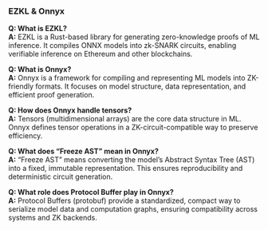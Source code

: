 ### EZKL & Onnyx

**Q: What is EZKL?**<br/>
**A:** EZKL is a Rust-based library for generating zero-knowledge proofs of ML inference. It compiles ONNX models into zk-SNARK circuits, enabling verifiable inference on Ethereum and other blockchains.

**Q: What is Onnyx?**<br/>
**A:** Onnyx is a framework for compiling and representing ML models into ZK-friendly formats. It focuses on model structure, data representation, and efficient proof generation.

**Q: How does Onnyx handle tensors?**<br/>
**A:** Tensors (multidimensional arrays) are the core data structure in ML. Onnyx defines tensor operations in a ZK-circuit-compatible way to preserve efficiency.

**Q: What does “Freeze AST” mean in Onnyx?**<br/>
**A:** “Freeze AST” means converting the model’s Abstract Syntax Tree (AST) into a fixed, immutable representation. This ensures reproducibility and deterministic circuit generation.

**Q: What role does Protocol Buffer play in Onnyx?**<br/>
**A:** Protocol Buffers (protobuf) provide a standardized, compact way to serialize model data and computation graphs, ensuring compatibility across systems and ZK backends.
